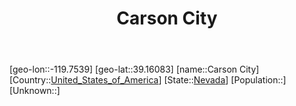 ﻿---
title: "Carson City"
location: [39.16083,-119.7539]
type: City
tags:
- geo/City


SpocWebEntityId: 36096
isDeleted: false
confidential: public

---
[geo-lon::-119.7539]
[geo-lat::39.16083]
[name::Carson City]
[Country::[United_States_of_America](North-America/United_States_of_America.md)]
[State::[Nevada](North-America/United_States_of_America/Nevada.md)]
[Population::]
[Unknown::]

